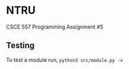 # NTRU
CSCE 557 Programming Assignment #5


## Testing
To test a module run, `python3 src/module.py -v`
